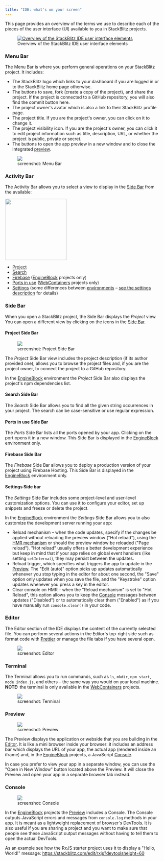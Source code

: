 ```yaml
---
title: "IDE: what's on your screen"
---
```


This page provides an overview of the terms we use to describe each of the pieces of the user interface (UI) available to you in StackBlitz projects.

<figure>
    <a target="_blank" href="/doc_images/stackblitz_ui_elements.png"><img alt="Overview of the StackBlitz IDE user interface elements" src="/doc_images/stackblitz_ui_elements.png" /></a>
    <figcaption>Overview of the StackBlitz IDE user interface elements</figcaption>
</figure>

### Menu Bar

The Menu Bar is where you perform general operations on your StackBlitz project. It includes:

- The StackBlitz logo which links to your dashboard if you are logged in or to the StackBlitz home page otherwise.
- The buttons to save, fork (create a copy of the project), and share the project. If the project is connected to a GitHub repository, you will also find the commit button here.
- The project owner's avatar which is also a link to their StackBlitz profile page.
- The project title. If you are the project's owner, you can click on it to change it.
- The project visibility icon. If you are the project's owner, you can click it to edit project information such as title, description, URL, or whether the project is public, private or secret.
- The buttons to open the app preview in a new window and to close the integrated [preview](#preview).

<figure>
    <a target="_blank" href="/doc_images/stackblitz_ui_elements/menu-bar.png"><img src="/doc_images/stackblitz_ui_elements/menu-bar.png" /></a>
    <figcaption>screenshot: Menu Bar</figcaption>
</figure>

### Activity Bar

The Activity Bar allows you to select a view to display in the [Side Bar](#side-bar) from the available:

<a target="_blank" href="/doc_images/stackblitz_ui_elements/activity-bar.png"><img src="/doc_images/stackblitz_ui_elements/activity-bar.png" className="float-right" style="height: 200" /></a>

- [Project](#project-side-bar)
- [Search](#search-side-bar)
- [Firebase](#firebase-side-bar) ([EngineBlock](/docs/platform/available-environments) projects only)
- [Ports in use](#ports-in-use-side-bar) ([WebContainers](/docs/platform/available-environments) projects only)
- [Settings](#settings-side-bar) (some differences between [environments](/docs/platform/available-environments) – [see the settings description](#settings-side-bar) for details)

### Side Bar

When you open a StackBlitz project, the Side Bar displays the _Project_ view. You can open a different view by clicking on the icons in the [Side Bar](#side-bar).

#### Project Side Bar

<figure className="float-left" style="width: 200">
    <a target="_blank" href="/doc_images/stackblitz_ui_elements/side-bar.png"><img src="/doc_images/stackblitz_ui_elements/side-bar.png" /></a>
    <figcaption>screenshot: Project Side Bar</figcaption>
</figure>

The _Project_ Side Bar view includes the project description (if its author provided one), allows you to browse the project files and, if you are the project owner, to connect the project to a GitHub repository.

In the [EngineBlock](/docs/platform/available-environments) environment the _Project_ Side Bar also displays the project's npm dependencies list.

#### Search Side Bar

The _Search_ Side Bar allows you to find all the given string occurrences in your project. The search can be case-sensitive or use regular expression.

#### Ports in use Side Bar

The _Ports_ Side Bar lists all the ports opened by your app. Clicking on the port opens it in a new window. This Side Bar is displayed in the [EngineBlock](/docs/platform/available-environments) environment only.

#### Firebase Side Bar

The _Firebase_ Side Bar allows you to deploy a production version of your project using Firebase Hosting. This Side Bar is displayed in the [EngineBlock](/docs/platform/available-environments) environment only.

#### Settings Side bar

The _Settings_ Side Bar includes some project-level and user-level customization options. You can use it to configure your editor, set up snippets and freeze or delete the project.

In the [EngineBlock](/docs/platform/available-environments) environment the _Settings_ Side Bar allows you to also customize the development server running your app:

- Reload mechanism – when the code updates, specify if the changes be applied without reloading the preview window ("Hot reload"), using the [HMR mechanism](https://webpack.js.org/concepts/hot-module-replacement/) or should the preview window be reloaded ("Page reload"). "Hot reload" usually offers a better development experience but keep in mind that if your app relies on global event handlers (like setting `setInterval`), they may persist between the updates.
- Reload trigger, which specifies what triggers the app to update in the [Preview](#preview). The "Edit (auto)" option picks up updates automatically whenever you stop typing in the editor for about one second, the "Save" option only updates when you save the file, and the "Keystroke" option updates whenever you press a key in the editor.
- Clear console on HMR – when the "Reload mechanism" is set to "Hot Reload", this option allows you to keep the [Console](#console) messages between updates ("Disabled") or to automatically clear them ("Enabled") as if you have manually run `console.clear()` in your code.

### Editor

The Editor section of the IDE displays the content of the currently selected file. You can perform several actions in the Editor's top-right side such as format code with [Prettier](https://prettier.io) or manage the file tabs if you have several open.

<figure>
    <a target="_blank" href="/doc_images/stackblitz_ui_elements/editor.png"><img src="/doc_images/stackblitz_ui_elements/editor.png" /></a>
    <figcaption>screenshot: Editor</figcaption>
</figure>

### Terminal

The Terminal allows you to run commands, such as `ls`, `mkdir`, `npm start`, `node index.js`, and others – the same way you would on your local machine. **NOTE:** the terminal is only available in the [WebContainers](/docs/platform/available-environments) projects.

<figure>
    <a target="_blank" href="/doc_images/stackblitz_ui_elements/terminal.png"><img src="/doc_images/stackblitz_ui_elements/terminal.png" /></a>
    <figcaption>screenshot: Terminal</figcaption>
</figure>

### Preview

<figure className="float-right" style={{width: 300}}>
    <a target="_blank" href="/doc_images/stackblitz_ui_elements/preview.png"><img src="/doc_images/stackblitz_ui_elements/preview.png" /></a>
    <figcaption>screenshot: Preview</figcaption>
</figure>

The Preview displays the application or webside that you are building in the [Editor](#editor). It is like a mini browser inside your browser: it includes an address bar which displays the URL of your app, the actual app (rendered inside an iframe) and, in the [EngineBlock](/docs/platform/available-environments) projects, a JavaScript [Console](#console).

In case you prefer to view your app in a separate window, you can use the "Open in New Window" button located above the Preview. It will close the Preview and open your app in a separate browser tab instead.

### Console

<figure className="float-right" style={{width: 300}}>
    <a target="_blank" href="/doc_images/stackblitz_ui_elements/console.png"><img src="/doc_images/stackblitz_ui_elements/console.png" /></a>
    <figcaption>screenshot: Console</figcaption>
</figure>

In the [EngineBlock](/docs/platform/available-environments) projects the [Preview](#preview) includes a Console. The Console outputs JavaScript errors and messages from `console.log` methods in your app. It is meant as a lightweight replacement of browser's [DevTools](https://developer.chrome.com/docs/devtools/overview/#console). It is also useful if you are sharing a project and you want to make sure that people see these JavaScript output messages without having to tell them to open the actual DevTools.

As an example see how the RxJS starter project uses it to display a "Hello, World!" message: https://stackblitz.com/edit/rxjs?devtoolsheight=60
